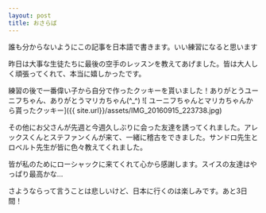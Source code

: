 ```yaml
---
layout: post
title: おさらば
---
```

誰も分からないようにこの記事を日本語で書きます。いい練習になると思います


昨日は大事な生徒たちに最後の空手のレッスンを教えてあげました。皆は大人しく頑張ってくれて、本当に嬉しかったです。

練習の後で一番偉い子から自分で作ったクッキーを貰いました！ありがとうユーニフちゃん、ありがとうマリカちゃん(^_^)
![ ユーニフちゃんとマリカちゃんから貰ったクッキー]({{ site.url}}/assets/IMG_20160915_223738.jpg)


その他にお父さんが先週と今週久しぶりに会った友達を誘ってくれました。アレックスくんとステファンくんが来て、一緒に稽古をできました。サンドロ先生とロベルト先生が皆に色々教えてくれました。

皆が私のためにローシャックに来てくれて心から感謝します。スイスの友達はやっぱり最高かな…


さようならって言うことは悲しいけど、日本に行くのは楽しみです。あと3日間！
